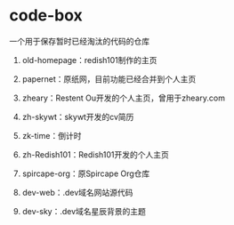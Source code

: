# code-box

一个用于保存暂时已经淘汰的代码的仓库

1. old-homepage：redish101制作的主页

2. papernet：原纸网，目前功能已经合并到个人主页

3. zheary：Restent Ou开发的个人主页，曾用于zheary.com

4. zh-skywt：skywt开发的cv简历

5. zk-time：倒计时

6. zh-Redish101：Redish101开发的个人主页

7. spircape-org：原Spircape Org仓库

8. dev-web：.dev域名网站源代码

9. dev-sky：.dev域名星辰背景的主题
